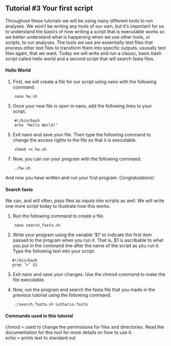 ## Tutorial #3 Your first script

Throughout these tutorials we will be using many different tools to run analyses. We won’t be writing any tools of our own, but it’s important for us to understand the basics of how writing a script that is executable works so we better understand what is happening when we use other tools, or scripts, to run analyses. The tools we use are essentially text files that process other text files to transform them into specific outputs, ususally text files again, that we want. Today we will write and run a classic, basic bash script called hello world and a second script that will search fasta files.

#### Hello World

1.	First, we will create a file for our script using nano with the following command. 
<!-- -->
        nano hw.sh
        
3.	Once your new file is open in nano, add the following lines to your script. 
<!-- -->
        #!/bin/bash
        echo ‘Hello World!’
        
5.	Exit nano and save your file. Then type the following command to change the access rights to the file so that it is executable. 
<!-- -->
        chmod +x hw.sh
        
7.	Now, you can run your program with the following command. 
<!-- -->
        ./hw.sh
        
And now you have written and run your first program. Congratulations! 

#### Search fasta

We can, and will often, pass files as inputs into scripts as well. We will write one more script today to illustrate how this works. 

1. Run the following command to create a file. 
<!-- -->
        nano search_fasta.sh
        
2. Write your program using the variable ‘$1’ to indicate the first item passed to the program when you run it. That is, $1 is ascribable to what you put in the command line after the name of the script as you run it. Type the following text into your script.
<!-- -->
       #!/bin/bash
       grep ‘>’ $1
       
3.	Exit nano and save your changes. Use the chmod command to make the file executable. 

5.	Now, run the program and search the fasta file that you made in the previous tutorial using the following command. 
<!-- -->
        ./search_fasta.sh Letharia.fasta
        
#### Commands used in this tutorial

chmod = used to change the permissions for files and directories. Read the documentation for this tool for more details on how to use it.       
echo = prints text to standard out
